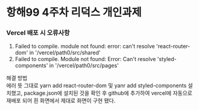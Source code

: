 # 항해99 4주차 리덕스 개인과제

### Vercel 배포 시 오류사항
1. Failed to compile. module not found: error: can't resolve 'react-router-dom' in '/vercel/path0/src/shared'
2. Failed to compile. Module not found: Error: Can't resolve 'styled-components' in '/vercel/path0/src/pages'

해결 방법<br>
에러 뜻 그대로 yarn add react-router-dom 및 yanr add styled-components 설치했고, package.json에 설치된 것을 확인 후
github에 추가하여 vercel에 자동으로 재배포 되어 흰 화면에서 제대로 화면이 구현 됐다.
